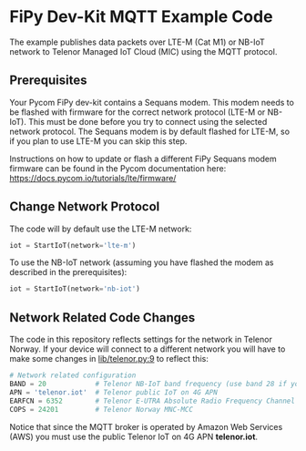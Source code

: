 # FiPy Dev-Kit MQTT Example Code

The example publishes data packets over LTE-M (Cat M1) or NB-IoT network to Telenor Managed IoT Cloud (MIC) using the MQTT protocol.

## Prerequisites

Your Pycom FiPy dev-kit contains a Sequans modem. This modem needs to be flashed with firmware for the correct network protocol (LTE-M or NB-IoT). This must be done before you try to connect using the selected network protocol. The Sequans modem is by default flashed for LTE-M, so if you plan to use LTE-M you can skip this step.

Instructions on how to update or flash a different FiPy Sequans modem firmware can be found in the Pycom documentation here: https://docs.pycom.io/tutorials/lte/firmware/

## Change Network Protocol

The code will by default use the LTE-M network:

``` python
iot = StartIoT(network='lte-m')
```

To use the NB-IoT network (assuming you have flashed the modem as described in the prerequisites):

``` python
iot = StartIoT(network='nb-iot')
```

## Network Related Code Changes

The code in this repository reflects settings for the network in Telenor Norway. If your device will connect to a different network you will have to make some changes in [lib/telenor.py:9](./lib/telenor.py#L9) to reflect this:

``` python
# Network related configuration
BAND = 20            # Telenor NB-IoT band frequency (use band 28 if you are in Finnmark close to the Russian border)
APN = 'telenor.iot'  # Telenor public IoT on 4G APN
EARFCN = 6352        # Telenor E-UTRA Absolute Radio Frequency Channel Number
COPS = 24201         # Telenor Norway MNC-MCC
```

Notice that since the MQTT broker is operated by Amazon Web Services (AWS) you must use the public Telenor IoT on 4G APN **telenor.iot**.
